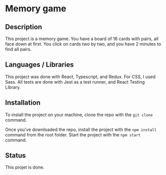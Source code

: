 # Memory game

## Description

This project is a memory game. You have a board of 16 cards with pairs, all face down at first. You click on cards two by two, and you have 2 minutes to find all pairs.

## Languages / Libraries

This project was done with React, Typescript, and Redux.
For CSS, I used Sass. All tests are done with Jest as a test runner, and React Testing Library.

## Installation

To install the project on your machine, clone the repo with the `git clone` command.

Once you've downloaded the repo, install the project with the `npm install` command from the root folder. Start the project with the `npm start` command.

## Status

This projet is done.